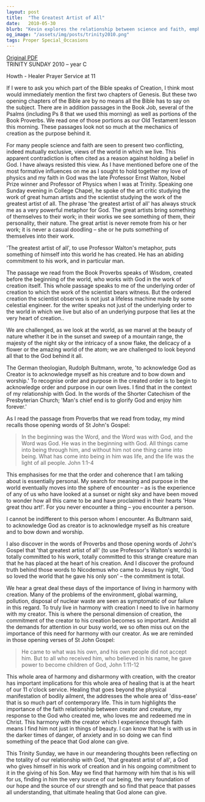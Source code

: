 ```yaml
---
layout: post
title:  "The Greatest Artist of All"
date:   2010-05-30
blurb: "Kevin explores the relationship between science and faith, emphasizing that the order and purpose observed in creation point to a personal God. He draws from biblical texts and scientific perspectives to illustrate that acknowledging God as Creator leads to recognizing order in our lives. The sermon encourages harmony with the Creator for both physical healing and peace beyond understanding."
og_image: "/assets/img/posts/trinity2010.png"
tags: Proper Special_Occasions
---
```

[Original PDF](/assets/pdf/trinity2010.pdf)    
TRINITY SUNDAY 2010 – year C

Howth - Healer Prayer Service at 11

If I were to ask you which part of the Bible speaks of Creation, I think most would immediately mention the first two chapters of Genesis. But these two opening chapters of the Bible are by no means all the Bible has to say on the subject. There are in addition passages in the Book Job, several of the Psalms (including Ps 8 that we used this morning) as well as portions of the Book Proverbs. We read one of those portions as our Old Testament lesson this morning. These passages look not so much at the mechanics of creation as the purpose behind it.

For many people science and faith are seen to present two conflicting, indeed mutually exclusive, views of the world in which we live. This apparent contradiction is often cited as a reason against holding a belief in God. I have always resisted this view. As I have mentioned before one of the most formative influences on me as I sought to hold together my love of physics and my faith in God was the late Professor Ernst Walton, Nobel Prize winner and Professor of Physics when I was at Trinity. Speaking one Sunday evening in College Chapel, he spoke of the art critic studying the work of great human artists and the scientist studying the work of the greatest artist of all. The phrase 'the greatest artist of all' has always struck me as a very powerful metaphor for God. The great artists bring something of themselves to their work; in their works we see something of them, their personality, their nature. The great artist is never remote from his or her work; it is never a casual doodling – she or he puts something of themselves into their work.

'The greatest artist of all', to use Professor Walton's metaphor, puts something of himself into this world he has created. He has an abiding commitment to his work, and in particular man.

The passage we read from the Book Proverbs speaks of Wisdom, created before the beginning of the world, who works with God in the work of creation itself. This whole passage speaks to me of the underlying order of creation to which the work of the scientist bears witness. But the ordered creation the scientist observes is not just a lifeless machine made by some celestial engineer. for the writer speaks not just of the underlying order to the world in which we live but also of an underlying purpose that lies at the very heart of creation..

We are challenged, as we look at the world, as we marvel at the beauty of nature whether it be in the sunset and sweep of a mountain range, the majesty of the night sky or the intricacy of a snow flake, the delicacy of a flower or the amazing world of the atom; we are challenged to look beyond all that to the God behind it all.

The German theologian, Rudolph Bultmann, wrote, 'to acknowledge God as Creator is to acknowledge myself as his creature and to bow down and worship.' To recognise order and purpose in the created order is to begin to acknowledge order and purpose in our own lives. I find that in the context of my relationship with God. In the words of the Shorter Catechism of the Presbyterian Church; 'Man's chief end is to glorify God and enjoy him forever.'

As I read the passage from Proverbs that we read from today, my mind recalls those opening words of St John's Gospel:

> In the beginning was the Word, and the Word was with God, and the Word was God. He was in the beginning with God. All things came into being through him, and without him not one thing came into being. What has come into being in him was life, and the life was the light of all people. John 1:1-4

This emphasises for me that the order and coherence that I am talking about is essentially personal. My search for meaning and purpose in the world eventually moves into the sphere of encounter – as is the experience of any of us who have looked at a sunset or night sky and have been moved to wonder how all this came to be and have proclaimed in their hearts 'How great thou art!'. For you never encounter a thing – you encounter a person.

I cannot be indifferent to this person whom I encounter. As Bultmann said, to acknowledge God as creator is to acknowledge myself as his creature and to bow down and worship.

I also discover in the words of Proverbs and those opening words of John's Gospel that 'that greatest artist of all' (to use Professor's Walton's words) is totally committed to his work, totally committed to this strange creature man that he has placed at the heart of his creation. And I discover the profound truth behind those words to Nicodemus who came to Jesus by night, 'God so loved the world that he gave his only son' – the commitment is total.

We hear a great deal these days of the importance of living in harmony with creation. Many of the problems of the environment, global warming, pollution, disposal of nuclear waste are seen as symptomatic of our failure in this regard. To truly live in harmony with creation I need to live in harmony with my creator. This is where the personal dimension of creation, the commitment of the creator to his creation becomes so important. Amidst all the demands for attention in our busy world, we so often miss out on the importance of this need for harmony with our creator. As we are reminded in those opening verses of St John Gospel:

> He came to what was his own, and his own people did not accept him. But to all who received him, who believed in his name, he gave power to become children of God, John 1:11-12

This whole area of harmony and disharmony with creation, with the creator has important implications for this whole area of healing that is at the heart of our 11 o'clock service. Healing that goes beyond the physical manifestation of bodily ailment, the addresses the whole area of 'diss-ease' that is so much part of contemporary life. This in turn highlights the importance of the faith relationship between creator and creature, my response to the God who created me, who loves me and redeemed me in Christ. This harmony with the creator which I experience through faith means I find him not just in things of beauty. I can know that he is with us in the darker times of danger, of anxiety and in so doing we can find something of the peace that God alone can give.

This Trinity Sunday, we have in our meandering thoughts been reflecting on the totality of our relationship with God, 'that greatest artist of all', a God who gives himself in his work of creation and in his ongoing commitment to it in the giving of his Son. May we find that harmony with him that is his will for us, finding in him the very source of our being, the very foundation of our hope and the source of our strength and so find that peace that passes all understanding, that ultimate healing that God alone can give.
